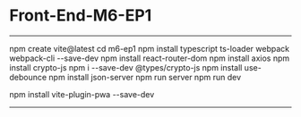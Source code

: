 # Front-End-M6-EP1
----
npm create vite@latest
cd m6-ep1
npm install typescript ts-loader webpack webpack-cli --save-dev
npm install react-router-dom
npm install axios
npm install crypto-js
npm i --save-dev @types/crypto-js
npm install use-debounce
npm install json-server
npm run server
npm run dev

npm install vite-plugin-pwa --save-dev

----